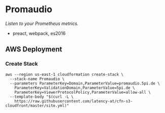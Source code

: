 # Promaudio
*Listen to your Prometheus metrics.*

- preact, webpack, es2016

## AWS Deployment
### Create Stack
```
aws --region us-east-1 cloudformation create-stack \
  --stack-name Promaudio \
  --parameters ParameterKey=Domain,ParameterValue=promaudio.5pi.de \
    ParameterKey=ValidationDomain,ParameterValue=5pi.de \
    ParameterKey=ViewerProtocolPolicy,ParameterValue=allow-all \
  --template-body "$(curl -L \
    https://raw.githubusercontent.com/latency-at/cfn-s3-cloudfront/master/site.yml)"
```
